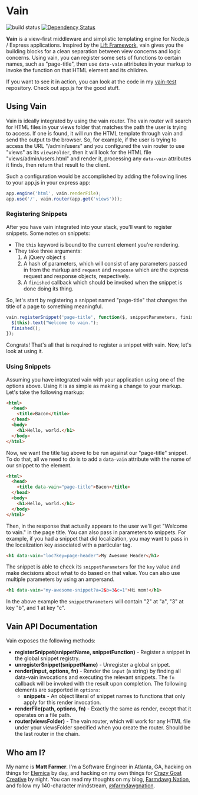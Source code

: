 # Vain

![build status](https://api.travis-ci.org/farmdawgnation/vain.png)
[![Dependency Status](https://gemnasium.com/farmdawgnation/vain.svg)](https://gemnasium.com/farmdawgnation/vain)

**Vain** is a view-first middleware and simplistic templating engine for Node.js / Express
applications. Inspired by the [Lift Framework](http://liftweb.net), vain gives you the building
blocks for a clean separation between view concerns and logic concerns. Using vain, you can register
some sets of functions to certain names, such as "page-title", then use `data-vain` attributes in
your markup to invoke the function on that HTML element and its children.

If you want to see it in action, you can look at the code in my [vain-test](https://github.com/farmdawgnation/vain-test)
repository. Check out app.js for the good stuff.

## Using Vain

Vain is ideally integrated by using the vain router. The vain router will search for HTML files in your views
folder that matches the path the user is trying to access. If one is found, it will run the HTML template through
vain and send the output to the browser. So, for example, if the user is trying to access the URL "/admin/users"
and you configured the vain router to use "views" as its `viewsFolder`, then it will look for the HTML file
"views/admin/users.html" and render it, processing any `data-vain` attributes it finds, then return that result
to the client.

Such a configuration would be accomplished by adding the following lines to your app.js in your express app:

```javascript
app.engine('html', vain.renderFile);
app.use('/', vain.router(app.get('views')));
```

### Registering Snippets

After you have vain integrated into your stack, you'll want to register snippets. Some notes on
snippets:

* The `this` keyword is bound to the current element you're rendering.
* They take three arguments:
  1. A jQuery object `$`
  2. A hash of parameters, which will consist of any parameters passed in from the markup and
     `request` and `response` which are the express request and response objects, respectively.
  3. A `finished` callback which should be invoked when the snippet is done doing its thing.

So, let's start by registering a snippet named "page-title" that changes the title of a page to something
meaningful.

```javascript
vain.registerSnippet('page-title', function($, snippetParameters, finished) {
  $(this).text("Welcome to vain.");
  finished();
});
```

Congrats! That's all that is required to register a snippet with vain. Now, let's look at using it.

### Using Snippets

Assuming you have integrated vain with your application using one of the options above. Using it
is as simple as making a change to your markup. Let's take the following markup:

```html
<html>
  <head>
    <title>Bacon</title>
  </head>
  <body>
    <h1>Hello, world.</h1>
  </body>
</html>
```

Now, we want the title tag above to be run against our "page-title" snippet. To do that, all we
need to do is to add a `data-vain` attribute with the name of our snippet to the element.

```html
<html>
  <head>
    <title data-vain="page-title">Bacon</title>
  </head>
  <body>
    <h1>Hello, world.</h1>
  </body>
</html>
```

Then, in the response that actually appears to the user we'll get "Welcome to vain." in the
page title. You can also pass in parameters to snippets. For example, if you had a snippet that
did localization, you may want to pass in the localization key associated with a particular tag.

```html
<h1 data-vain="loc?key=page-header">My Awesome Header</h1>
```

The snippet is able to check its `snippetParameters` for the `key` value and make decisions about
what to do based on that value. You can also use multiple parameters by using an ampersand.

```html
<h1 data-vain="my-awesome-snippet?a=2&b=3&c=1">Hi mom!</h1>
```

In the above example the `snippetParameters` will contain "2" at "a", "3" at key "b", and 1 at
key "c".

## Vain API Documentation

Vain exposes the following methods:

* **registerSnippet(snippetName, snippetFunction)** - Register a snippet in the global snippet
  registry.
* **unregisterSnippet(snippetName)** - Unregister a global snippet.
* **render(input, options, fn)** - Render the `input` (a string) by finding all data-vain invocations
  and executing the relevant snippets. The `fn` callback will be invoked with the result upon completion.
  The following elements are supported in `options`:
  * **snippets** - An object literal of snippet names to functions that only apply for this render
    invocation.
* **renderFile(path, options, fn)** - Exactly the same as render, except that it operates on a file path.
* **router(viewsFolder)** - The vain router, which will work for any HTML file under your viewsFolder specified
  when you create the router. Should be the last router in the chain.

## Who am I?

My name is **Matt Farmer**. I'm a Software Engineer in Atlanta, GA, hacking on things for
[Elemica](http://elemica.com) by day, and hacking on my own things for [Crazy Goat Creative](http://crazygoatcreative.com)
by night. You can read my thoughts on my blog, [Farmdawg Nation](http://farmdawgnation.com),
and follow my 140-character mindstream, [@farmdawgnation](http://twitter.com/farmdawgnation).
